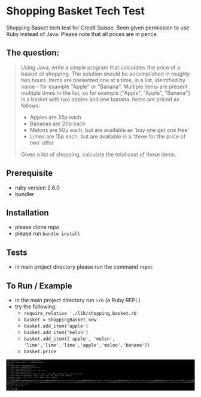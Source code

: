 # Shopping Basket Tech Test

Shopping Basket tech test for Credit Suisse.
Been given permission to use Ruby instead of Java.
Please note that all prices are in pence

## The question:

> Using Java, write a simple program that calculates the price of a basket of shopping.
> The solution should be accomplished in roughly two hours.
> Items are presented one at a time, in a list, identified by name - for example "Apple" or "Banana".
> Multiple items are present multiple times in the list, so for example ["Apple", "Apple", "Banana"] is a basket with two apples and one banana.
> Items are priced as follows:
> * Apples are 35p each
> * Bananas are 20p each
> * Melons are 50p each, but are available as 'buy one get one free'
> * Limes are 15p each, but are available in a 'three for the price of two' offer
>
>Given a list of shopping, calculate the total cost of those items.

## Prerequisite
* ruby version 2.6.0
* bundler

## Installation
* please clone repo
* please run `bundle install`

## Tests
* in main project directory please run the command `rspec`

## To Run / Example
* in the main project directory run `irb` (a Ruby REPL)
* try the following:
  * `require_relative './lib/shopping_basket.rb'`
  * `basket = ShoppingBasket.new`
  * `basket.add_item('apple')`
  * `basket.add_item('melon')`
  * `basket.add_item(['apple', 'melon', 'lime','lime','lime','apple','melon','banana'])`
  * `basket.price`

![example](https://github.com/ajosephides/cs-tech-test-shopping/blob/master/public/basket_example.png)

